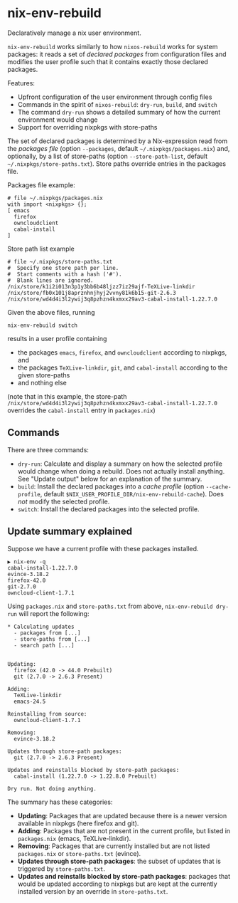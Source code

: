 # nix-env-rebuild

Declaratively manage a nix user environment. 

`nix-env-rebuild` works similarly to how `nixos-rebuild` works for
system packages: it reads a set of *declared packages* from
configuration files and modifies the user profile such that it
contains exactly those declared packages.

Features:
- Upfront configuration of the user environment through config files
- Commands in the spirit of `nixos-rebuild`: `dry-run`, `build`, and `switch`
- The command `dry-run` shows a detailed summary of how the current
  environment would change
- Support for overriding nixpkgs with store-paths

The set of declared packages is determined by a Nix-expression read
from the *packages file* (option `--packages`, default
`~/.nixpkgs/packages.nix`) and, optionally, by a list of store-paths
(option `--store-path-list`, default
`~/.nixpkgs/store-paths.txt`). Store paths override
entries in the packages file.

Packages file example:
```
# file ~/.nixpkgs/packages.nix
with import <nixpkgs> {};
[ emacs
  firefox
  owncloudclient
  cabal-install
]
```

Store path list example
```
# file ~/.nixpkgs/store-paths.txt
#  Specify one store path per line.
#  Start comments with a hash ('#').
#  Blank lines are ignored.
/nix/store/k1i2i013n3p1y3bb6b48ljzz7iz29ajf-TeXLive-linkdir
/nix/store/fb0x101j8aprznhnjhyj2vvny81k6b15-git-2.6.3
/nix/store/wd4d4i3l2ywij3q8pzhzn4kxmxx29av3-cabal-install-1.22.7.0
```

Given the above files, running 

    nix-env-rebuild switch 

results in a user profile containing 

- the packages `emacs`, `firefox`, and `owncloudclient` according to nixpkgs, and 
- the packages `TeXLive-linkdir`, `git`, and `cabal-install` according to the given store-paths
- and nothing else

(note that in this example, the store-path
`/nix/store/wd4d4i3l2ywij3q8pzhzn4kxmxx29av3-cabal-install-1.22.7.0`
overrides the `cabal-install` entry in `packages.nix`)

## Commands

There are three commands:

- `dry-run`: Calculate and display a summary on how the selected
  profile would change when doing a rebuild. Does not actually install
  anything. See "Update output" below for an explanation of the summary.
- `build`: Install the declared packages into a *cache profile*
  (option `--cache-profile`, default
  `$NIX_USER_PROFILE_DIR/nix-env-rebuild-cache`). Does *not* modify
  the selected profile.
- `switch`: Install the declared packages into the selected profile.

## Update summary explained

Suppose we have a current profile with these packages installed.

````
▶ nix-env -q 
cabal-install-1.22.7.0
evince-3.18.2
firefox-42.0
git-2.7.0
owncloud-client-1.7.1
````
Using `packages.nix` and `store-paths.txt` from above,
`nix-env-rebuild dry-run` will report the following:

````
* Calculating updates
  - packages from [...]
  - store-paths from [...]
  - search path [...]


Updating:
  firefox (42.0 -> 44.0 Prebuilt)
  git (2.7.0 -> 2.6.3 Present)
 
Adding:
  TeXLive-linkdir
  emacs-24.5
 
Reinstalling from source:
  owncloud-client-1.7.1
 
Removing:
  evince-3.18.2
 
Updates through store-path packages:
  git (2.7.0 -> 2.6.3 Present)
 
Updates and reinstalls blocked by store-path packages:
  cabal-install (1.22.7.0 -> 1.22.8.0 Prebuilt)

Dry run. Not doing anything.
````

The summary has these categories:

- **Updating**: Packages that are updated because there is a newer version
  available in nixpkgs (here firefox and git).
- **Adding**: Packages that are not present in the current profile, but
  listed in `packages.nix` (emacs, TeXLive-linkdir).
- **Removing**: Packages that are currently installed but are not listed
  `packages.nix` or `store-paths.txt` (evince).
- **Updates through store-path packages**: the subset of updates that is
  triggered by `store-paths.txt`.
- **Updates and reinstalls blocked by store-path packages**: packages that
  would be updated according to nixpkgs but are kept at the currently
  installed version by an override in `store-paths.txt`.
